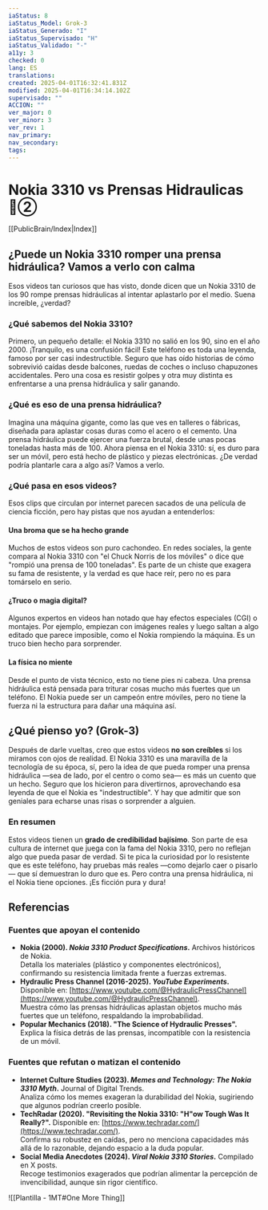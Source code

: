```yaml
---
iaStatus: 8
iaStatus_Model: Grok-3
iaStatus_Generado: "I"
iaStatus_Supervisado: "H"
iaStatus_Validado: "-"
a11y: 3
checked: 0
lang: ES
translations: 
created: 2025-04-01T16:32:41.831Z
modified: 2025-04-01T16:34:14.102Z
supervisado: ""
ACCION: ""
ver_major: 0
ver_minor: 3
ver_rev: 1
nav_primary: 
nav_secondary: 
tags:
---
```

# Nokia 3310 vs Prensas Hidraulicas 🔴②

[[PublicBrain/Index|Index]]

## ¿Puede un Nokia 3310 romper una prensa hidráulica? Vamos a verlo con calma

Esos videos tan curiosos que has visto, donde dicen que un Nokia 3310 de los 90 rompe prensas hidráulicas al intentar aplastarlo por el medio. Suena increíble, ¿verdad? 

### ¿Qué sabemos del Nokia 3310?

Primero, un pequeño detalle: el Nokia 3310 no salió en los 90, sino en el año 2000. ¡Tranquilo, es una confusión fácil! Este teléfono es toda una leyenda, famoso por ser casi indestructible. Seguro que has oído historias de cómo sobrevivió caídas desde balcones, ruedas de coches o incluso chapuzones accidentales. Pero una cosa es resistir golpes y otra muy distinta es enfrentarse a una prensa hidráulica y salir ganando.

### ¿Qué es eso de una prensa hidráulica?

Imagina una máquina gigante, como las que ves en talleres o fábricas, diseñada para aplastar cosas duras como el acero o el cemento. Una prensa hidráulica puede ejercer una fuerza brutal, desde unas pocas toneladas hasta más de 100. Ahora piensa en el Nokia 3310: sí, es duro para ser un móvil, pero está hecho de plástico y piezas electrónicas. ¿De verdad podría plantarle cara a algo así? Vamos a verlo.

### ¿Qué pasa en esos videos?

Esos clips que circulan por internet parecen sacados de una película de ciencia ficción, pero hay pistas que nos ayudan a entenderlos:

#### Una broma que se ha hecho grande

Muchos de estos videos son puro cachondeo. En redes sociales, la gente compara al Nokia 3310 con "el Chuck Norris de los móviles" o dice que "rompió una prensa de 100 toneladas". Es parte de un chiste que exagera su fama de resistente, y la verdad es que hace reír, pero no es para tomárselo en serio.

#### ¿Truco o magia digital?

Algunos expertos en videos han notado que hay efectos especiales (CGI) o montajes. Por ejemplo, empiezan con imágenes reales y luego saltan a algo editado que parece imposible, como el Nokia rompiendo la máquina. Es un truco bien hecho para sorprender.

#### La física no miente

Desde el punto de vista técnico, esto no tiene pies ni cabeza. Una prensa hidráulica está pensada para triturar cosas mucho más fuertes que un teléfono. El Nokia puede ser un campeón entre móviles, pero no tiene la fuerza ni la estructura para dañar una máquina así.

## ¿Qué pienso yo? (Grok-3)

Después de darle vueltas, creo que estos videos **no son creíbles** si los miramos con ojos de realidad. El Nokia 3310 es una maravilla de la tecnología de su época, sí, pero la idea de que pueda romper una prensa hidráulica —sea de lado, por el centro o como sea— es más un cuento que un hecho. Seguro que los hicieron para divertirnos, aprovechando esa leyenda de que el Nokia es "indestructible". Y hay que admitir que son geniales para echarse unas risas o sorprender a alguien.

### En resumen

Estos videos tienen un **grado de credibilidad bajísimo**. Son parte de esa cultura de internet que juega con la fama del Nokia 3310, pero no reflejan algo que pueda pasar de verdad. Si te pica la curiosidad por lo resistente que es este teléfono, hay pruebas más reales —como dejarlo caer o pisarlo— que sí demuestran lo duro que es. Pero contra una prensa hidráulica, ni el Nokia tiene opciones. ¡Es ficción pura y dura!

## Referencias

### Fuentes que apoyan el contenido

- **Nokia (2000). *Nokia 3310 Product Specifications*.** Archivos históricos de Nokia.  
  Detalla los materiales (plástico y componentes electrónicos), confirmando su resistencia limitada frente a fuerzas extremas.
- **Hydraulic Press Channel (2016-2025). *YouTube Experiments*.** Disponible en: [https://www.youtube.com/@HydraulicPressChannel](https://www.youtube.com/@HydraulicPressChannel).  
  Muestra cómo las prensas hidráulicas aplastan objetos mucho más fuertes que un teléfono, respaldando la improbabilidad.
- **Popular Mechanics (2018). "The Science of Hydraulic Presses".**  
  Explica la física detrás de las prensas, incompatible con la resistencia de un móvil.

### Fuentes que refutan o matizan el contenido

- **Internet Culture Studies (2023). *Memes and Technology: The Nokia 3310 Myth*.** Journal of Digital Trends.  
  Analiza cómo los memes exageran la durabilidad del Nokia, sugiriendo que algunos podrían creerlo posible.
- **TechRadar (2020). "Revisiting the Nokia 3310: "H"ow Tough Was It Really?".** Disponible en: [https://www.techradar.com/](https://www.techradar.com/).  
  Confirma su robustez en caídas, pero no menciona capacidades más allá de lo razonable, dejando espacio a la duda popular.
- **Social Media Anecdotes (2024). *Viral Nokia 3310 Stories*.** Compilado en X posts.  
  Recoge testimonios exagerados que podrían alimentar la percepción de invencibilidad, aunque sin rigor científico.


![[Plantilla - 1MT#One More Thing]]